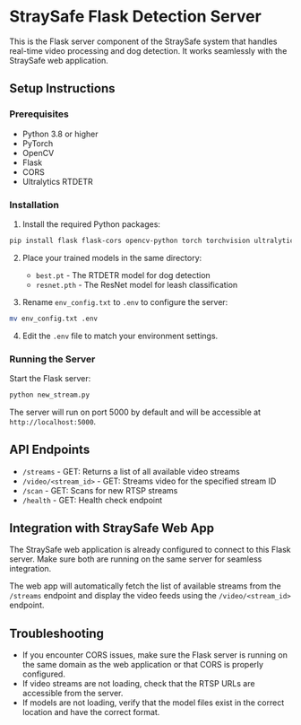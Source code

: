 # StraySafe Flask Detection Server

This is the Flask server component of the StraySafe system that handles real-time video processing and dog detection. It works seamlessly with the StraySafe web application.

## Setup Instructions

### Prerequisites

- Python 3.8 or higher
- PyTorch
- OpenCV
- Flask
- CORS
- Ultralytics RTDETR

### Installation

1. Install the required Python packages:

```bash
pip install flask flask-cors opencv-python torch torchvision ultralytics python-dotenv pillow
```

2. Place your trained models in the same directory:
   - `best.pt` - The RTDETR model for dog detection
   - `resnet.pth` - The ResNet model for leash classification

3. Rename `env_config.txt` to `.env` to configure the server:

```bash
mv env_config.txt .env
```

4. Edit the `.env` file to match your environment settings.

### Running the Server

Start the Flask server:

```bash
python new_stream.py
```

The server will run on port 5000 by default and will be accessible at `http://localhost:5000`.

## API Endpoints

- `/streams` - GET: Returns a list of all available video streams
- `/video/<stream_id>` - GET: Streams video for the specified stream ID
- `/scan` - GET: Scans for new RTSP streams
- `/health` - GET: Health check endpoint

## Integration with StraySafe Web App

The StraySafe web application is already configured to connect to this Flask server. Make sure both are running on the same server for seamless integration.

The web app will automatically fetch the list of available streams from the `/streams` endpoint and display the video feeds using the `/video/<stream_id>` endpoint.

## Troubleshooting

- If you encounter CORS issues, make sure the Flask server is running on the same domain as the web application or that CORS is properly configured.
- If video streams are not loading, check that the RTSP URLs are accessible from the server.
- If models are not loading, verify that the model files exist in the correct location and have the correct format.
